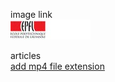 image link<br>
![img](./img/EPFL200x50.jpeg)

articles<br>
[add mp4 file extension](./add_file_extensions.md)
